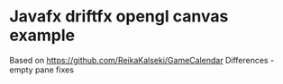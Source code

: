 # Javafx driftfx opengl canvas example
Based on https://github.com/ReikaKalseki/GameCalendar
Differences - empty pane fixes
